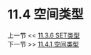 # 11.4 空间类型  

上一节 << [11.3.6 SET类型](../03/06/The%20SET%20Type.md)  
下一节 >> [11.4.1 空间类型](./01/Spatial%20Data%20Types.md)